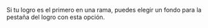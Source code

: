 Si tu logro es el primero en una rama, puedes elegir un fondo para la pestaña del logro con esta opción.